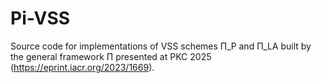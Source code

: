 # Pi-VSS
Source code for implementations of VSS schemes Π_P​ and Π_LA​ built by the general framework Π presented at PKC 2025 (https://eprint.iacr.org/2023/1669).
